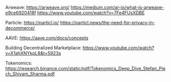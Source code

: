 Arweave:
https://arweave.org/
https://medium.com/ar-io/what-is-arweave-e9ce6920418f
https://www.youtube.com/watch?v=7Fe4FUsXDBE

Particle:
https://particl.io/
https://particl.news/the-need-for-privacy-in-decommerce/

AAVE:
https://aave.com/docs/concepts

Building Decentralized Marketplace:
https://www.youtube.com/watch?v=X1ahXNYkpL8&t=5923s

Tokenomics:
https://research.binance.com/static/pdf/Tokenomics_Deep_Dive_Stefan_Piech_Shivam_Sharma.pdf

